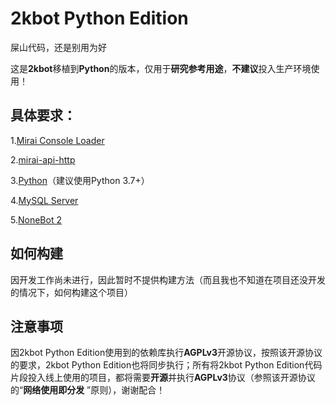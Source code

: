 # 2kbot Python Edition

屎山代码，还是别用为好

这是**2kbot**移植到**Python**的版本，仅用于**研究参考用途**，**不建议**投入生产环境使用！

## 具体要求：

1.[Mirai Console Loader](https://github.com/iTXTech/mirai-console-loader)

2.[mirai-api-http](https://github.com/project-mirai/mirai-api-http)

3.[Python](https://www.python.org/downloads/)（建议使用Python 3.7+）

4.[MySQL Server](https://dev.mysql.com/downloads/installer/)

5.[NoneBot 2](https://github.com/nonebot/nonebot2)


## 如何构建

因开发工作尚未进行，因此暂时不提供构建方法（而且我也不知道在项目还没开发的情况下，如何构建这个项目）

## 注意事项

因2kbot Python Edition使用到的依赖库执行**AGPLv3**开源协议，按照该开源协议的要求，2kbot Python Edition也将同步执行；所有将2kbot
Python Edition代码片段投入线上使用的项目，都将需要**开源**并执行**AGPLv3**协议（参照该开源协议的“**网络使用即分发**
”原则），谢谢配合！
